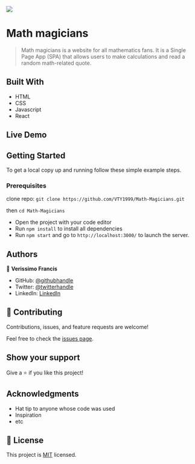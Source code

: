![](https://img.shields.io/badge/Microverse-blueviolet)

# Math magicians

> Math magicians is a website for all mathematics fans. It is a Single Page App (SPA) that allows users to make calculations and read a random math-related quote.


## Built With

- HTML
- CSS
- Javascript
- React

## Live Demo



## Getting Started

To get a local copy up and running follow these simple example steps.

### Prerequisites

clone repo: `git clone https://github.com/VTY1999/Math-Magicians.git`

then
`cd Math-Magicians`

- Open the project with your code editor
- Run `npm install` to install all dependencies
- Run `npm start` and go to `http://localhost:3000/` to launch the server.


## Authors

👤 **Verissimo Francis**

- GitHub: [@githubhandle](https://github.com/VTY1999)
- Twitter: [@twitterhandle](https://twitter.com/verissimoty?s=09)
- LinkedIn: [LinkedIn](https://www.linkedin.com/in/francis-verissimo-b5b4521b1/)

## 🤝 Contributing

Contributions, issues, and feature requests are welcome!

Feel free to check the [issues page](../../issues/).

## Show your support

Give a ⭐️ if you like this project!

## Acknowledgments

- Hat tip to anyone whose code was used
- Inspiration
- etc

## 📝 License

This project is [MIT](./MIT.md) licensed.
